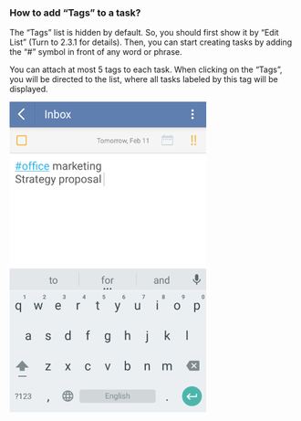 ### How to add “Tags” to a task?
The “Tags” list is hidden by default. So, you should first show it by “Edit List” (Turn to 2.3.1 for details). Then, you can start creating tasks by adding the “#” symbol in front of any word or phrase.

You can attach at most 5 tags to each task. When clicking on the “Tags”, you will be directed to the list, where all tasks labeled by this tag will be displayed.

![](../images/image2.2.10X.png)



